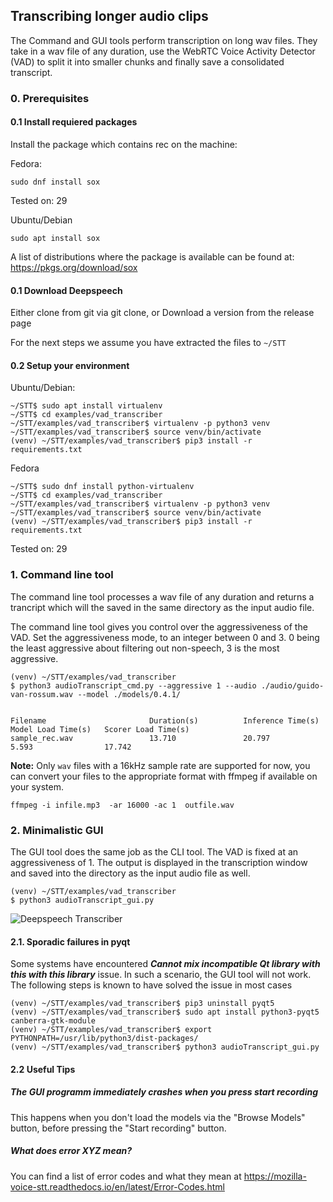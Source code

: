 ## Transcribing longer audio clips

The Command and GUI tools perform transcription on long wav files.
They take in a wav file of any duration, use the WebRTC Voice Activity Detector (VAD)
to split it into smaller chunks and finally save a consolidated transcript.

### 0. Prerequisites
#### 0.1 Install requiered packages
Install the package which contains rec on the machine:

Fedora:

``` sudo dnf install sox ```

Tested on: 29

Ubuntu/Debian

``` sudo apt install sox ```

A list of distributions where the package is available can be found at: https://pkgs.org/download/sox

#### 0.1 Download Deepspeech 
Either clone from git via git clone, or Download a version from the release page

For the next steps we assume you have extracted the files to `~/STT`


#### 0.2 Setup your environment

Ubuntu/Debian:

```
~/STT$ sudo apt install virtualenv
~/STT$ cd examples/vad_transcriber
~/STT/examples/vad_transcriber$ virtualenv -p python3 venv
~/STT/examples/vad_transcriber$ source venv/bin/activate
(venv) ~/STT/examples/vad_transcriber$ pip3 install -r requirements.txt
```

Fedora

```
~/STT$ sudo dnf install python-virtualenv
~/STT$ cd examples/vad_transcriber
~/STT/examples/vad_transcriber$ virtualenv -p python3 venv
~/STT/examples/vad_transcriber$ source venv/bin/activate
(venv) ~/STT/examples/vad_transcriber$ pip3 install -r requirements.txt
```

Tested on: 29

### 1. Command line tool

The command line tool processes a wav file of any duration and returns a trancript
which will the saved in the same directory as the input audio file.

The command line tool gives you control over the aggressiveness of the VAD.
Set the aggressiveness mode, to an integer between 0 and 3.
0 being the least aggressive about filtering out non-speech, 3 is the most aggressive.

```
(venv) ~/STT/examples/vad_transcriber
$ python3 audioTranscript_cmd.py --aggressive 1 --audio ./audio/guido-van-rossum.wav --model ./models/0.4.1/


Filename                       Duration(s)          Inference Time(s)    Model Load Time(s)   Scorer Load Time(s)
sample_rec.wav                 13.710               20.797               5.593                17.742

```

**Note:** Only `wav` files with a 16kHz sample rate are supported for now, you can convert your files to the appropriate format with ffmpeg if available on your system.

    ffmpeg -i infile.mp3  -ar 16000 -ac 1  outfile.wav

### 2. Minimalistic GUI

The GUI tool does the same job as the CLI tool. The VAD is fixed at an aggressiveness of 1.
The output is displayed in the transcription window and saved into the directory as the input
audio file as well.

```
(venv) ~/STT/examples/vad_transcriber
$ python3 audioTranscript_gui.py

```

![Deepspeech Transcriber](../../doc/audioTranscript.png)


#### 2.1. Sporadic failures in pyqt
Some systems have encountered **_Cannot mix incompatible Qt library with this with this library_** issue.
In such a scenario, the GUI tool will not work. The following steps is known to have solved the issue in most cases
```
(venv) ~/STT/examples/vad_transcriber$ pip3 uninstall pyqt5
(venv) ~/STT/examples/vad_transcriber$ sudo apt install python3-pyqt5 canberra-gtk-module
(venv) ~/STT/examples/vad_transcriber$ export PYTHONPATH=/usr/lib/python3/dist-packages/
(venv) ~/STT/examples/vad_transcriber$ python3 audioTranscript_gui.py

```
#### 2.2 Useful Tips
#####  The GUI programm immediately crashes when you press start recording
This happens when you don't load the models via the "Browse Models" button, before pressing the "Start recording" button.

#####  What does error XYZ mean?
You can find a list of error codes and what they mean at https://mozilla-voice-stt.readthedocs.io/en/latest/Error-Codes.html

